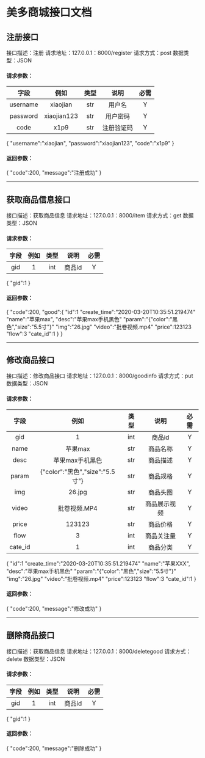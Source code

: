 # 美多商城接口文档

## 注册接口

接口描述：注册
请求地址：127.0.0.1：8000/register
请求方式：post
数据类型：JSON

#### 请求参数：

|   字段   |    例如     | 类型 |    说明    | 必需 |
| :------: | :---------: | :--: | :--------: | :--: |
| username |  xiaojian   | str  |   用户名   |  Y   |
| password | xiaojian123 | str  |  用户密码  |  Y   |
|   code   |    x1p9     | str  | 注册验证码 |  Y   |

{
		"username":"xiaojian",
		"password":"xiaojian123",
		"code":"x1p9"
}

#### 返回参数：
{
		"code":200,
		"message":"注册成功"
}

---

## 获取商品信息接口

接口描述：获取商品信息
请求地址：127.0.0.1：8000/item
请求方式：get
数据类型：JSON

#### 请求参数：

| 字段 | 例如 | 类型 |  说明  | 必需 |
| :--: | :--: | :--: | :----: | :--: |
| gid  |  1   | int  | 商品id |  Y   |

{
		"gid":1
}

#### 返回参数：

{
		"code":200,
		"good":{
				"id":1
				"create_time":"2020-03-20T10:35:51.219474"
				"name":"苹果max",
				"desc":"苹果max手机黑色"
				"param":"{"color":"黑色","size":"5.5寸"}"
				"img":"26.jpg"
				"video":"批卷视频.mp4"
				"price":123123
				"flow":3
				"cate_id":1
		}
}

---

## 修改商品接口

接口描述：修改商品接口
请求地址：127.0.0.1：8000/goodinfo
请求方式：put
数据类型：JSON

#### 请求参数：

|  字段   |              例如               | 类型 |     说明     | 必需 |
| :-----: | :-----------------------------: | :--: | :----------: | :--: |
|   gid   |                1                | int  |    商品id    |  Y   |
|  name   |             苹果max             | str  |   商品名称   |  Y   |
|  desc   |         苹果max手机黑色         | str  |   商品描述   |  Y   |
|  param  | {"color":"黑色","size":"5.5寸"} | str  |   商品规格   |  Y   |
|   img   |             26.jpg              | str  |   商品头图   |  Y   |
|  video  |          批卷视频.MP4           | str  | 商品展示视频 |  Y   |
|  price  |             123123              | str  |   商品价格   |  Y   |
|  flow   |                3                | int  |  商品关注量  |  Y   |
| cate_id |                1                | int  |   商品分类   |  Y   |

{
		"id":1
		"create_time":"2020-03-20T10:35:51.219474"
		"name":"苹果XXX",
		"desc":"苹果max手机黑色"
		"param":"{"color":"黑色","size":"5.5寸"}"
		"img":"26.jpg"
		"video":"批卷视频.mp4"
		"price":123123
		"flow":3
		"cate_id":1
}

#### 返回参数：

{
		"code":200,
		"message":"修改成功"
}

---

## 删除商品接口

接口描述：获取商品信息
请求地址：127.0.0.1：8000/deletegood
请求方式：delete
数据类型：JSON

#### 请求参数：

| 字段 | 例如 | 类型 |  说明  | 必需 |
| :--: | :--: | :--: | :----: | :--: |
| gid  |  1   | int  | 商品id |  Y   |

{
		"gid":1
}

#### 返回参数：

{
		"code":200,
		"message":"删除成功"
}